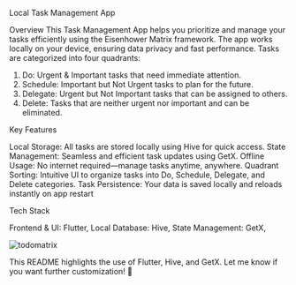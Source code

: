Local Task Management App

  Overview
       This Task Management App helps you prioritize and manage your tasks efficiently using the Eisenhower Matrix framework. The app works locally on your device, ensuring data privacy and fast performance. Tasks are categorized into four quadrants:

1. Do: Urgent & Important tasks that need immediate attention.
2. Schedule: Important but Not Urgent tasks to plan for the future.
3. Delegate: Urgent but Not Important tasks that can be assigned to others.
4. Delete: Tasks that are neither urgent nor important and can be eliminated.

Key Features

Local Storage: All tasks are stored locally using Hive for quick access.
State Management: Seamless and efficient task updates using GetX.
Offline Usage: No internet required—manage tasks anytime, anywhere.
Quadrant Sorting: Intuitive UI to organize tasks into Do, Schedule, Delegate, and Delete categories.
Task Persistence: Your data is saved locally and reloads instantly on app restart

Tech Stack

Frontend & UI: Flutter,
Local Database: Hive,
State Management: GetX,






    
![todomatrix](https://github.com/user-attachments/assets/aab859a7-773c-4472-a440-f66c7a1ed263)



This README highlights the use of Flutter, Hive, and GetX. Let me know if you want further customization! 🚀
